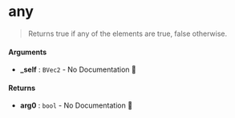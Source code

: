 # any

>  Returns true if any of the elements are true, false otherwise.

#### Arguments

- **\_self** : `BVec2` \- No Documentation 🚧

#### Returns

- **arg0** : `bool` \- No Documentation 🚧